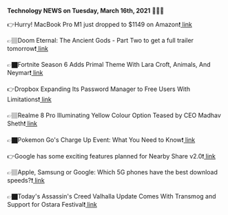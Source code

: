 <b>Technology NEWS on Tuesday, March 16th, 2021</b> 📡📡📡 

👉Hurry! MacBook Pro M1 just dropped to $1149 on Amazon❗️<a href='https://techblock.club/?p=10691'> link</a>

👉🏽Doom Eternal: The Ancient Gods - Part Two to get a full trailer tomorrow❗️<a href='https://techblock.club/?p=10693'> link</a>

👉🏿Fortnite Season 6 Adds Primal Theme With Lara Croft, Animals, And Neymar❗️<a href='https://techblock.club/?p=10695'> link</a>

👉Dropbox Expanding Its Password Manager to Free Users With Limitations❗️<a href='https://techblock.club/?p=10697'> link</a>

👉🏽Realme 8 Pro Illuminating Yellow Colour Option Teased by CEO Madhav Sheth❗️<a href='https://techblock.club/?p=10699'> link</a>

👉🏿Pokemon Go's Charge Up Event: What You Need to Know❗️<a href='https://techblock.club/?p=10701'> link</a>

👉Google has some exciting features planned for Nearby Share v2.0❗️<a href='https://techblock.club/?p=10703'> link</a>

👉🏽Apple, Samsung or Google: Which 5G phones have the best download speeds?❗️<a href='https://techblock.club/?p=10705'> link</a>

👉🏿Today's Assassin's Creed Valhalla Update Comes With Transmog and Support for Ostara Festival❗️<a href='https://techblock.club/?p=10707'> link</a>

